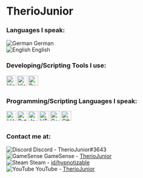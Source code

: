 # TherioJunior

### Languages I speak:
![German](https://raw.githubusercontent.com/stevenrskelton/flag-icon/master/png/16/country-4x3/de.png) German
<br />
![English](https://raw.githubusercontent.com/stevenrskelton/flag-icon/master/png/16/country-4x3/gb.png) English

### Developing/Scripting Tools I use:
<img align="left" alt="Visual Studio Code" width="26px" src="https://upload.wikimedia.org/wikipedia/commons/9/9a/Visual_Studio_Code_1.35_icon.svg" />
<img align="left" alt="Visual Studio 2019" width="26px" src="https://upload.wikimedia.org/wikipedia/commons/5/59/Visual_Studio_Icon_2019.svg" />
<img align="left" alt="PyCharm" width="26px" src="https://upload.wikimedia.org/wikipedia/commons/1/1d/PyCharm_Icon.svg" />

<br />
<br />

### Programming/Scripting Languages I speak:
<img align="left" alt="LUA" width="26px" src="https://upload.wikimedia.org/wikipedia/commons/c/cf/Lua-Logo.svg" />
<img align="left" alt="Python" width="26px" src="https://upload.wikimedia.org/wikipedia/commons/c/c3/Python-logo-notext.svg" />
<img align="left" alt="JavaScript" width="26px" src="https://upload.wikimedia.org/wikipedia/commons/9/99/Unofficial_JavaScript_logo_2.svg" />
<img align="left" alt="HTML5" width="26px" src="https://upload.wikimedia.org/wikipedia/commons/6/61/HTML5_logo_and_wordmark.svg" />
<img align="left" alt="C++" width="26px" src="https://upload.wikimedia.org/wikipedia/commons/1/18/ISO_C%2B%2B_Logo.svg" />
<img align="left" alt="C#" width="26px" src="https://cdn.icon-icons.com/icons2/2415/PNG/512/csharp_original_logo_icon_146578.png" />

<br />
<br />

### Contact me at:
![Discord](https://camo.githubusercontent.com/095acb6e84b328e842689dc5a9e6203daf994507d60b70d6a3b03dfda920ac7a/68747470733a2f2f692e696d6775722e636f6d2f30303278676e732e706e67) Discord - TherioJunior#3643
<br />
![GameSense](https://camo.githubusercontent.com/500ebdd4c994b8ea365dd5385b8aaa04361d44f54d34838ddccd80a9374649a2/68747470733a2f2f67616d6573656e73652e7075622f66617669636f6e2e69636f) GameSense - [TherioJunior](https://gamesense.pub/forums/profile.php?id=6849)
<br />
![Steam](https://camo.githubusercontent.com/ce89a685b15f74468547b144d6d811e9e86a6bb0c4e8634b616db0d084439de5/68747470733a2f2f692e696d6775722e636f6d2f52416a5a7251622e706e67) Steam - [id/hypnotizable](https://steamcommunity.com/id/hypnotizable/)
<br />
![YouTube](https://camo.githubusercontent.com/f8a3a9071699ab6979d37cd5dea7c71b258ad12f9180994cd57519a5f0e5b26a/68747470733a2f2f7777772e796f75747562652e636f6d2f66617669636f6e2e69636f) YouTube - [TherioJunior](https://youtube.com/c/UC-dm9tYCKZpgy22NRcTj2oA)
